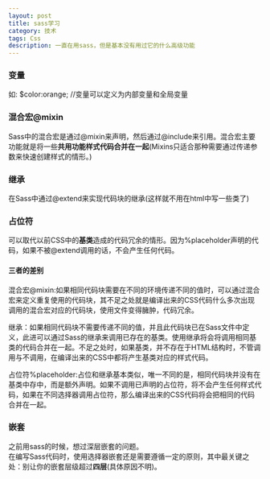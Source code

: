 ```yaml
---
layout: post
title: sass学习
category: 技术
tags: Css
description: 一直在用sass，但是基本没有用过它的什么高级功能
---
```


### 变量
如: $color:orange; //变量可以定义为内部变量和全局变量

### 混合宏@mixin
Sass中的混合宏是通过@mixin来声明，然后通过@include来引用。混合宏主要功能就是将一些**共用功能样式代码合并在一起**(Mixins只适合那种需要通过传递参数来快速创建样式的情形。)


### 继承
在Sass中通过@extend来实现代码块的继承(这样就不用在html中写一些类了)

### 占位符
可以取代以前CSS中的**基类**造成的代码冗余的情形。因为%placeholder声明的代码，如果不被@extend调用的话，不会产生任何代码。


#### 三者的差别
混合宏@mixin:如果相同代码块需要在不同的环境传递不同的值时，可以通过混合宏来定义重复使用的代码块，其不足之处就是编译出来的CSS代码什么多次出现调用的混合宏对应的代码块，使用文件变得臃肿，代码冗余。  

继承：如果相同代码块不需要传递不同的值，并且此代码块已在Sass文件中定义，此进可以通过Sass的继承来调用已存在的基类。使用继承将会将调用相同基类的代码合并在一起。不足之处时，如果基类，并不存在于HTML结构时，不管调用与不调用，在编译出来的CSS中都将产生基类对应的样式代码。  

占位符%placeholder:占位和继承基本类似，唯一不同的是，相同代码块并没有在基类中存中，而是额外声明。如果不调用已声明的占位符，将不会产生任何样式代码，如果在不同选择器调用占位符，那么编译出来的CSS代码将会把相同的代码合并在一起。

### 嵌套
之前用sass的时候，想过深层嵌套的问题。  
在编写Sass代码时，使用选择器嵌套还是需要遵循一定的原则，其中最关键之处：别让你的嵌套层级超过**四层**(具体原因不明)。